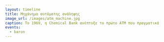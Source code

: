 ```yaml
---
layout: timeline 
title: Μηχάνημα αυτόματης ανάληψης 
image_url: /images/atm_machine.jpg
caption: Το 1969, η Chemical Bank ανέπτυξε το πρώτο ΑΤΜ που πραγματικά μοιάζει και λειτουργεί σαν σύγχρονα ΑΤΜs. Το ΑΤΜ Docuteller, που κατασκευάστηκε από την Docutel Corporation, έκανε πρεμιέρα στη Νέα Υόρκη στις 2 Σεπτεμβρίου. Η Docutel ήταν η πρώτη που κατείχε το δίπλωμα ευρεσιτεχνίας στης ΗΠΑ για το ΑΤΜ και, ως εκ τούτου, γενικά πιστώνεται ως ο εφευρέτης του.
events:
  - baron 
---
```

